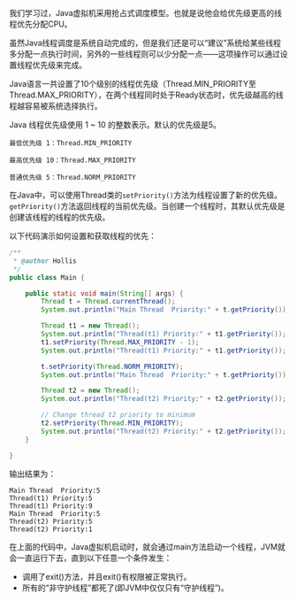 我们学习过，Java虚拟机采用抢占式调度模型。也就是说他会给优先级更高的线程优先分配CPU。

虽然Java线程调度是系统自动完成的，但是我们还是可以“建议”系统给某些线程多分配一点执行时间，另外的一些线程则可以少分配一点——这项操作可以通过设置线程优先级来完成。

Java语言一共设置了10个级别的线程优先级（Thread.MIN_PRIORITY至Thread.MAX_PRIORITY），在两个线程同时处于Ready状态时，优先级越高的线程越容易被系统选择执行。

Java 线程优先级使用 1 ~ 10 的整数表示。默认的优先级是5。

    最低优先级 1：Thread.MIN_PRIORITY
    
    最高优先级 10：Thread.MAX_PRIORITY
    
    普通优先级 5：Thread.NORM_PRIORITY
    

在Java中，可以使用Thread类的`setPriority()`方法为线程设置了新的优先级。`getPriority()`方法返回线程的当前优先级。当创建一个线程时，其默认优先级是创建该线程的线程的优先级。

以下代码演示如何设置和获取线程的优先：

```java
/**
 * @author Hollis
 */
public class Main {

    public static void main(String[] args) {
        Thread t = Thread.currentThread();
        System.out.println("Main Thread  Priority:" + t.getPriority());

        Thread t1 = new Thread();
        System.out.println("Thread(t1) Priority:" + t1.getPriority());
        t1.setPriority(Thread.MAX_PRIORITY - 1);
        System.out.println("Thread(t1) Priority:" + t1.getPriority());

        t.setPriority(Thread.NORM_PRIORITY);
        System.out.println("Main Thread  Priority:" + t.getPriority());

        Thread t2 = new Thread();
        System.out.println("Thread(t2) Priority:" + t2.getPriority());

        // Change thread t2 priority to minimum
        t2.setPriority(Thread.MIN_PRIORITY);
        System.out.println("Thread(t2) Priority:" + t2.getPriority());
    }

}
```
    

输出结果为：

    Main Thread  Priority:5
    Thread(t1) Priority:5
    Thread(t1) Priority:9
    Main Thread  Priority:5
    Thread(t2) Priority:5
    Thread(t2) Priority:1
    

在上面的代码中，Java虚拟机启动时，就会通过main方法启动一个线程，JVM就会一直运行下去，直到以下任意一个条件发生：

*   调用了exit()方法，并且exit()有权限被正常执行。
*   所有的“非守护线程”都死了(即JVM中仅仅只有“守护线程”)。